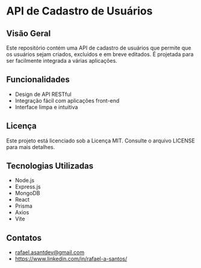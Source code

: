 # API de Cadastro de Usuários

## Visão Geral
Este repositório contém uma API de cadastro de usuários que permite que os usuários sejam criados, excluidos e em breve editados. É projetada para ser facilmente integrada a várias aplicações.

## Funcionalidades
- Design de API RESTful
- Integração fácil com aplicações front-end
- Interface limpa e intuitiva

## Licença
Este projeto está licenciado sob a Licença MIT. Consulte o arquivo LICENSE para mais detalhes.

## Tecnologias Utilizadas
- Node.js
- Express.js
- MongoDB
- React
- Prisma
- Axios
- Vite

## Contatos

- rafael.asantdev@gmail.com
- https://www.linkedin.com/in/rafael-a-santos/
